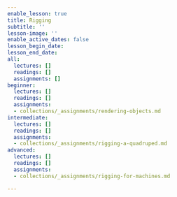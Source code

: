 ```yaml
---
enable_lesson: true
title: Rigging
subtitle: ''
lesson-image: ''
enable_active_dates: false
lesson_begin_date: 
lesson_end_date: 
all:
  lectures: []
  readings: []
  assignments: []
beginner:
  lectures: []
  readings: []
  assignments:
  - collections/_assignments/rendering-objects.md
intermediate:
  lectures: []
  readings: []
  assignments:
  - collections/_assignments/rigging-a-quadruped.md
advanced:
  lectures: []
  readings: []
  assignments:
  - collections/_assignments/rigging-for-machines.md

---
```


